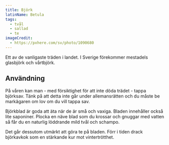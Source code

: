 ```yaml
---
title: Björk
latinName: Betula
tags:
  - tvål
  - sallad
  - te
imageCredit:
  - https://pxhere.com/sv/photo/1090680
---
```


Ett av de vanligaste träden i landet. I Sverige förekommer mestadels glasbjörk och vårtbjörk.

## Användning

På våren kan man - med försiktighet för att inte döda trädet - tappa björksav. Tänk på att detta inte går under allemansrätten och du måste be markägaren om lov om du vill tappa sav.

Björkblad är goda att äta när de är små och vaxiga. Bladen innehåller också lite saponiner. Plocka en näve blad som du krossar och gnuggar med vatten så får du en naturlig löddrande mild tvål och schampo.

Det går dessutom utmärkt att göra te på bladen. Förr i tiden drack björkavkok som en stärkande kur mot vintertrötthet.

